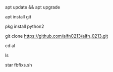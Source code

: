 apt update && apt upgrade

apt install git

pkg install python2

git clone https://github.com/alfn0213/alfn_0213.git

cd al

ls

star fbfixs.sh
